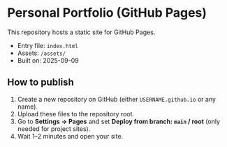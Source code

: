 # Personal Portfolio (GitHub Pages)

This repository hosts a static site for GitHub Pages.

- Entry file: `index.html`
- Assets: `/assets/`
- Built on: 2025-09-09

## How to publish

1. Create a new repository on GitHub (either `USERNAME.github.io` or any name).
2. Upload these files to the repository root.
3. Go to **Settings → Pages** and set **Deploy from branch: `main` / root** (only needed for project sites).
4. Wait 1–2 minutes and open your site.
